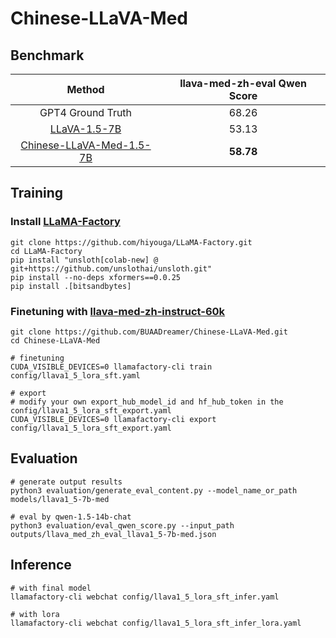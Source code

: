 # Chinese-LLaVA-Med

## Benchmark

|                                        Method                                        | llava-med-zh-eval Qwen Score |
|:------------------------------------------------------------------------------------:| :--------------------------: |
|                                  GPT4 Ground Truth                                   |            68.26             |
|           [LLaVA-1.5-7B](https://huggingface.co/llava-hf/llava-1.5-7b-hf)            |            53.13             |
| [Chinese-LLaVA-Med-1.5-7B](https://huggingface.co/BUAADreamer/Chinese-LLaVA-1.5-Med) |          **58.78**           |

## Training

### Install [LLaMA-Factory](https://github.com/hiyouga/LLaMA-Factory)

```shell
git clone https://github.com/hiyouga/LLaMA-Factory.git
cd LLaMA-Factory
pip install "unsloth[colab-new] @ git+https://github.com/unslothai/unsloth.git"
pip install --no-deps xformers==0.0.25
pip install .[bitsandbytes]
```

### Finetuning with [llava-med-zh-instruct-60k](https://huggingface.co/datasets/BUAADreamer/llava-med-zh-instruct-60k)

```shell
git clone https://github.com/BUAADreamer/Chinese-LLaVA-Med.git
cd Chinese-LLaVA-Med

# finetuning
CUDA_VISIBLE_DEVICES=0 llamafactory-cli train config/llava1_5_lora_sft.yaml

# export
# modify your own export_hub_model_id and hf_hub_token in the config/llava1_5_lora_sft_export.yaml
CUDA_VISIBLE_DEVICES=0 llamafactory-cli export config/llava1_5_lora_sft_export.yaml
```

## Evaluation

```shell
# generate output results
python3 evaluation/generate_eval_content.py --model_name_or_path models/llava1_5-7b-med

# eval by qwen-1.5-14b-chat
python3 evaluation/eval_qwen_score.py --input_path outputs/llava_med_zh_eval_llava1_5-7b-med.json
```

## Inference

```shell
# with final model
llamafactory-cli webchat config/llava1_5_lora_sft_infer.yaml

# with lora
llamafactory-cli webchat config/llava1_5_lora_sft_infer_lora.yaml
```

